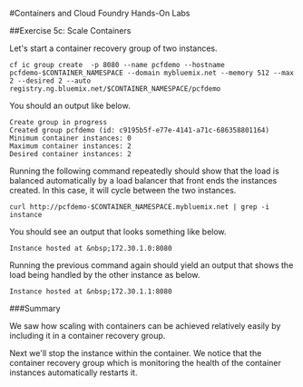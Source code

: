 #Containers and Cloud Foundry Hands-On Labs

##Exercise 5c: Scale Containers

Let's start a container recovery group of two instances.

```
cf ic group create  -p 8080 --name pcfdemo --hostname pcfdemo-$CONTAINER_NAMESPACE --domain mybluemix.net --memory 512 --max 2 --desired 2 --auto registry.ng.bluemix.net/$CONTAINER_NAMESPACE/pcfdemo
```

You should an output like below.

```
Create group in progress
Created group pcfdemo (id: c9195b5f-e77e-4141-a71c-686358801164)
Minimum container instances: 0
Maximum container instances: 2
Desired container instances: 2
```

Running the following command repeatedly should show that the load is balanced automatically by a load balancer that front ends the instances created. In this case, it will cycle between the two instances.

```
curl http://pcfdemo-$CONTAINER_NAMESPACE.mybluemix.net | grep -i instance
```

You should see an output that looks something like below.

```
Instance hosted at &nbsp;172.30.1.0:8080
```

Running the previous command again should yield an output that shows the load being handled by the other instance as below.

```
Instance hosted at &nbsp;172.30.1.1:8080
```

###Summary

We saw how scaling with containers can be achieved relatively easily by including it in a container recovery group.

Next we'll stop the instance within the container. We notice that the container recovery group which is monitoring the health of the container instances automatically restarts it.
